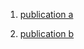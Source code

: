 1. [publication a](publications/publication_a.pdf)

2. [publication b](publications/publication_b.pdf)
